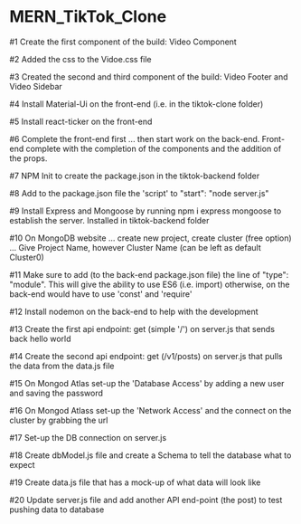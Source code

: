 # MERN_TikTok_Clone


#1 Create the first component of the build: Video Component

#2 Added the css to the Vidoe.css file

#3 Created the second and third component of the build: Video Footer and Video Sidebar

#4 Install Material-Ui on the front-end (i.e. in the tiktok-clone folder)

#5 Install react-ticker on the front-end

#6 Complete the front-end first ... then start work on the back-end. Front-end complete with the completion of the components and the addition of the props.

#7 NPM Init to create the package.json in the tiktok-backend folder

#8 Add to the package.json file the 'script' to "start": "node server.js"

#9 Install Express and Mongoose by running npm i express mongoose to establish the server. Installed in tiktok-backend folder

#10 On MongoDB website ... create new project, create cluster (free option) ... Give Project Name, however Cluster Name (can be left as default Cluster0)

#11 Make sure to add (to the back-end package.json file) the line of "type": "module". This will give the ability to use ES6 (i.e. import) otherwise, on the back-end would have to use 'const' and 'require'

#12 Install nodemon on the back-end to help with the development

#13 Create the first api endpoint: get (simple '/') on server.js that sends back hello world

#14 Create the second api endpoint: get (/v1/posts) on server.js that pulls the data from the data.js file

#15 On Mongod Atlas set-up the 'Database Access' by adding a new user and saving the password

#16 On Mongod Atlass set-up the 'Network Access' and the connect on the cluster by grabbing the url

#17 Set-up the DB connection on server.js

#18 Create dbModel.js file and create a Schema to tell the database what to expect

#19 Create data.js file that has a mock-up of what data will look like

#20 Update server.js file and add another API end-point (the post) to test pushing data to database

